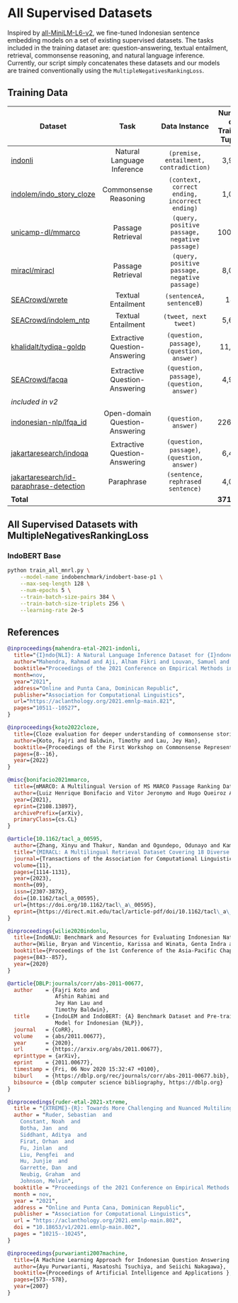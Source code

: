# All Supervised Datasets

Inspired by [all-MiniLM-L6-v2](https://huggingface.co/sentence-transformers/all-MiniLM-L6-v2), we fine-tuned Indonesian sentence embedding models on a set of existing supervised datasets. The tasks included in the training dataset are: question-answering, textual entailment, retrieval, commonsense reasoning, and natural language inference. Currently, our script simply concatenates these datasets and our models are trained conventionally using the `MultipleNegativesRankingLoss`.

## Training Data

| Dataset                                                                                                            |              Task              |                 Data Instance                 | Number of Training Tuples |
| ------------------------------------------------------------------------------------------------------------------ | :----------------------------: | :-------------------------------------------: | :-----------------------: |
| [indonli](https://huggingface.co/datasets/indonli)                                                                 |   Natural Language Inference   |    `(premise, entailment, contradiction)`     |           3,914           |
| [indolem/indo_story_cloze](https://huggingface.co/datasets/indolem/indo_story_cloze)                               |     Commonsense Reasoning      | `(context, correct ending, incorrect ending)` |           1,000           |
| [unicamp-dl/mmarco](https://huggingface.co/datasets/unicamp-dl/mmarco)                                             |       Passage Retrieval        | `(query, positive passage, negative passage)` |          100,000          |
| [miracl/miracl](https://huggingface.co/datasets/miracl/miracl)                                                     |       Passage Retrieval        | `(query, positive passage, negative passage)` |           8,086           |
| [SEACrowd/wrete](https://huggingface.co/datasets/SEACrowd/wrete)                                                   |       Textual Entailment       |           `(sentenceA, sentenceB)`            |            183            |
| [SEACrowd/indolem_ntp](https://huggingface.co/datasets/SEACrowd/indolem_ntp)                                       |       Textual Entailment       |             `(tweet, next tweet)`             |           5,681           |
| [khalidalt/tydiqa-goldp](https://huggingface.co/datasets/khalidalt/tydiqa-goldp)                                   | Extractive Question-Answering  |  `(question, passage)`, `(question, answer)`  |          11,404           |
| [SEACrowd/facqa](https://huggingface.co/datasets/SEACrowd/facqa)                                                   | Extractive Question-Answering  |  `(question, passage)`, `(question, answer)`  |           4,990           |
| *included in v2*                                                                                                   |
| [indonesian-nlp/lfqa_id](https://huggingface.co/datasets/indonesian-nlp/lfqa_id)                                   | Open-domain Question-Answering |             `(question, answer)`              |          226,147          |
| [jakartaresearch/indoqa](https://huggingface.co/datasets/jakartaresearch/indoqa)                                   | Extractive Question-Answering  |  `(question, passage)`, `(question, answer)`  |           6,498           |
| [jakartaresearch/id-paraphrase-detection](https://huggingface.co/datasets/jakartaresearch/id-paraphrase-detection) |           Paraphrase           |       `(sentence, rephrased sentence)`        |           4,076           |
| **Total**                                                                                                          |                                |                                               |        **371,979**        |

## All Supervised Datasets with MultipleNegativesRankingLoss

### IndoBERT Base

```sh
python train_all_mnrl.py \
    --model-name indobenchmark/indobert-base-p1 \
    --max-seq-length 128 \
    --num-epochs 5 \
    --train-batch-size-pairs 384 \
    --train-batch-size-triplets 256 \
    --learning-rate 2e-5
```

## References

```bibtex
@inproceedings{mahendra-etal-2021-indonli,
  title="{I}ndo{NLI}: A Natural Language Inference Dataset for {I}ndonesian",
  author="Mahendra, Rahmad and Aji, Alham Fikri and Louvan, Samuel and Rahman, Fahrurrozi and Vania, Clara",
  booktitle="Proceedings of the 2021 Conference on Empirical Methods in Natural Language Processing",
  month=nov,
  year="2021",
  address="Online and Punta Cana, Dominican Republic",
  publisher="Association for Computational Linguistics",
  url="https://aclanthology.org/2021.emnlp-main.821",
  pages="10511--10527",
}
```

```bibtex
@inproceedings{koto2022cloze,
  title={Cloze evaluation for deeper understanding of commonsense stories in Indonesian},
  author={Koto, Fajri and Baldwin, Timothy and Lau, Jey Han},
  booktitle={Proceedings of the First Workshop on Commonsense Representation and Reasoning (CSRR 2022)},
  pages={8--16},
  year={2022}
}
```

```bibtex
@misc{bonifacio2021mmarco,
  title={mMARCO: A Multilingual Version of MS MARCO Passage Ranking Dataset}, 
  author={Luiz Henrique Bonifacio and Vitor Jeronymo and Hugo Queiroz Abonizio and Israel Campiotti and Marzieh Fadaee and  and Roberto Lotufo and Rodrigo Nogueira},
  year={2021},
  eprint={2108.13897},
  archivePrefix={arXiv},
  primaryClass={cs.CL}
}
```

```bibtex
@article{10.1162/tacl_a_00595,
  author={Zhang, Xinyu and Thakur, Nandan and Ogundepo, Odunayo and Kamalloo, Ehsan and Alfonso-Hermelo, David and Li, Xiaoguang and Liu, Qun and Rezagholizadeh, Mehdi and Lin, Jimmy},
  title="{MIRACL: A Multilingual Retrieval Dataset Covering 18 Diverse Languages}",
  journal={Transactions of the Association for Computational Linguistics},
  volume={11},
  pages={1114-1131},
  year={2023},
  month={09},
  issn={2307-387X},
  doi={10.1162/tacl_a_00595},
  url={https://doi.org/10.1162/tacl\_a\_00595},
  eprint={https://direct.mit.edu/tacl/article-pdf/doi/10.1162/tacl\_a\_00595/2157340/tacl\_a\_00595.pdf},
}
```

```bibtex
@inproceedings{wilie2020indonlu,
  title={IndoNLU: Benchmark and Resources for Evaluating Indonesian Natural Language Understanding},
  author={Wilie, Bryan and Vincentio, Karissa and Winata, Genta Indra and Cahyawijaya, Samuel and Li, Xiaohong and Lim, Zhi Yuan and Soleman, Sidik and Mahendra, Rahmad and Fung, Pascale and Bahar, Syafri and others},
  booktitle={Proceedings of the 1st Conference of the Asia-Pacific Chapter of the Association for Computational Linguistics and the 10th International Joint Conference on Natural Language Processing},
  pages={843--857},
  year={2020}
}
```

```bibtex
@article{DBLP:journals/corr/abs-2011-00677,
  author    = {Fajri Koto and
               Afshin Rahimi and
               Jey Han Lau and
               Timothy Baldwin},
  title     = {IndoLEM and IndoBERT: {A} Benchmark Dataset and Pre-trained Language
               Model for Indonesian {NLP}},
  journal   = {CoRR},
  volume    = {abs/2011.00677},
  year      = {2020},
  url       = {https://arxiv.org/abs/2011.00677},
  eprinttype = {arXiv},
  eprint    = {2011.00677},
  timestamp = {Fri, 06 Nov 2020 15:32:47 +0100},
  biburl    = {https://dblp.org/rec/journals/corr/abs-2011-00677.bib},
  bibsource = {dblp computer science bibliography, https://dblp.org}
}
```

```bibtex
@inproceedings{ruder-etal-2021-xtreme,
  title = "{XTREME}-{R}: Towards More Challenging and Nuanced Multilingual Evaluation",
  author = "Ruder, Sebastian  and
    Constant, Noah  and
    Botha, Jan  and
    Siddhant, Aditya  and
    Firat, Orhan  and
    Fu, Jinlan  and
    Liu, Pengfei  and
    Hu, Junjie  and
    Garrette, Dan  and
    Neubig, Graham  and
    Johnson, Melvin",
  booktitle = "Proceedings of the 2021 Conference on Empirical Methods in Natural Language Processing",
  month = nov,
  year = "2021",
  address = "Online and Punta Cana, Dominican Republic",
  publisher = "Association for Computational Linguistics",
  url = "https://aclanthology.org/2021.emnlp-main.802",
  doi = "10.18653/v1/2021.emnlp-main.802",
  pages = "10215--10245",
}
```

```bibtex
@inproceedings{purwarianti2007machine,
  title={A Machine Learning Approach for Indonesian Question Answering System},
  author={Ayu Purwarianti, Masatoshi Tsuchiya, and Seiichi Nakagawa},
  booktitle={Proceedings of Artificial Intelligence and Applications },
  pages={573--578},
  year={2007}
}
```